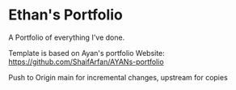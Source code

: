 # Ethan's Portfolio

A Portfolio of everything I've done.

Template is based on Ayan's portfolio Website:
<https://github.com/ShaifArfan/AYANs-portfolio>

Push to Origin main for incremental changes, upstream for copies
